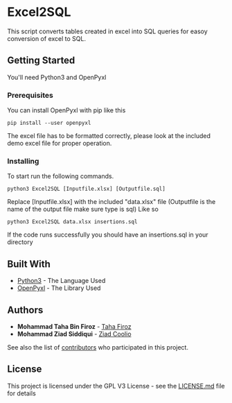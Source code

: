 # Excel2SQL
This script converts tables created in excel into SQL queries for easoy conversion of excel to SQL. 

## Getting Started

You'll need Python3 and OpenPyxl

### Prerequisites

You can install OpenPyxl with pip like this

```
pip install --user openpyxl 
```
The excel file has to be formatted correctly, please look at the included demo excel file for proper operation.

### Installing

To start run the following commands.

```
python3 Excel2SQL [Inputfile.xlsx] [Outputfile.sql]
```
Replace [Inputfile.xlsx] with the included "data.xlsx" file (Outputfile is the name of the output file make sure type is sql)
Like so
```
python3 Excel2SQL data.xlsx insertions.sql
```
If the code runs successfully you should have an insertions.sql in your directory


## Built With

* [Python3](https://www.python.org/) - The Language Used
* [OpenPyxl](https://openpyxl.readthedocs.io/en/stable/) - The Library Used


## Authors

* **Mohammad Taha Bin Firoz** - [Taha Firoz](https://github.com/Taha-Firoz)
* **Mohammad Ziad Siddiqui** - [Ziad Coolio](https://github.com/ziadcoolio)

See also the list of [contributors](https://github.com/your/project/contributors) who participated in this project.

## License

This project is licensed under the GPL V3 License - see the [LICENSE.md](LICENSE.md) file for details

